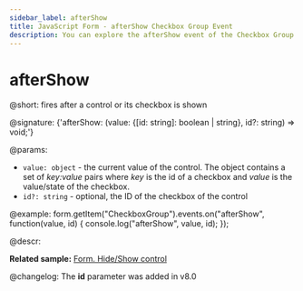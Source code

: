 ```yaml
---
sidebar_label: afterShow
title: JavaScript Form - afterShow Checkbox Group Event 
description: You can explore the afterShow event of the Checkbox Group control of Form in the documentation of the DHTMLX JavaScript UI library. Browse developer guides and API reference, try out code examples and live demos, and download a free 30-day evaluation version of DHTMLX Suite.
---
```


# afterShow

@short: fires after a control or its checkbox is shown

@signature: {'afterShow: (value: {[id: string]: boolean | string}, id?: string) => void;'}

@params:
- `value: object` - the current value of the control. The object contains a set of <i>key:value</i> pairs where <i>key</i> is the id of a checkbox and <i>value</i> is the value/state of the checkbox.
- `id?: string` - optional, the ID of the checkbox of the control

@example:
form.getItem("CheckboxGroup").events.on("afterShow", function(value, id) {
    console.log("afterShow", value, id);
});

@descr:

**Related sample:** [Form. Hide/Show control](https://snippet.dhtmlx.com/w6rr8chf)

@changelog: The **id** parameter was added in v8.0